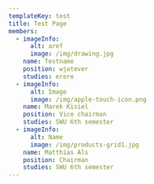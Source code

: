 ```yaml
---
templateKey: test
title: Test Page
members:
  - imageInfo:
      alt: aref
      image: /img/drawing.jpg
    name: Testname
    position: wjatever
    studies: erere
  - imageInfo:
      alt: Image
      image: /img/apple-touch-icon.png
    name: Marek Kisiel
    position: Vice chairman
    studies: SWU 6th semester
  - imageInfo:
      alt: Name
      image: /img/products-grid1.jpg
    name: Matthias Als
    position: Chairman
    studies: SWU 6th semester
---
```


